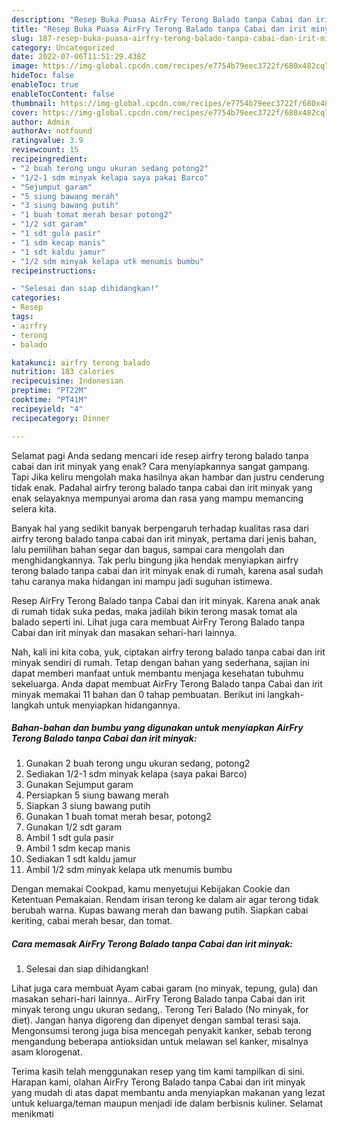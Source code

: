 ```yaml
---
description: "Resep Buka Puasa AirFry Terong Balado tanpa Cabai dan irit minyak yang Enak "
title: "Resep Buka Puasa AirFry Terong Balado tanpa Cabai dan irit minyak yang Enak "
slug: 187-resep-buka-puasa-airfry-terong-balado-tanpa-cabai-dan-irit-minyak-yang-enak
category: Uncategorized
date: 2022-07-06T11:51:29.438Z
image: https://img-global.cpcdn.com/recipes/e7754b79eec3722f/680x482cq70/airfry-terong-balado-tanpa-cabai-dan-irit-minyak-foto-resep-utama.jpg
hideToc: false
enableToc: true
enableTocContent: false
thumbnail: https://img-global.cpcdn.com/recipes/e7754b79eec3722f/680x482cq70/airfry-terong-balado-tanpa-cabai-dan-irit-minyak-foto-resep-utama.jpg
cover: https://img-global.cpcdn.com/recipes/e7754b79eec3722f/680x482cq70/airfry-terong-balado-tanpa-cabai-dan-irit-minyak-foto-resep-utama.jpg
author: Admin
authorAv: notfound
ratingvalue: 3.9
reviewcount: 15
recipeingredient:
- "2 buah terong ungu ukuran sedang potong2"
- "1/2-1 sdm minyak kelapa saya pakai Barco"
- "Sejumput garam"
- "5 siung bawang merah"
- "3 siung bawang putih"
- "1 buah tomat merah besar potong2"
- "1/2 sdt garam"
- "1 sdt gula pasir"
- "1 sdm kecap manis"
- "1 sdt kaldu jamur"
- "1/2 sdm minyak kelapa utk menumis bumbu"
recipeinstructions:

- "Selesai dan siap dihidangkan!"
categories:
- Resep
tags:
- airfry
- terong
- balado

katakunci: airfry terong balado 
nutrition: 183 calories
recipecuisine: Indonesian
preptime: "PT22M"
cooktime: "PT41M"
recipeyield: "4"
recipecategory: Dinner

---
```



Selamat pagi Anda sedang mencari ide resep airfry terong balado tanpa cabai dan irit minyak yang enak? Cara menyiapkannya sangat gampang. Tapi Jika keliru mengolah maka hasilnya akan hambar dan justru cenderung tidak enak. Padahal airfry terong balado tanpa cabai dan irit minyak yang enak selayaknya mempunyai aroma dan rasa yang mampu memancing selera kita.


Banyak hal yang sedikit banyak berpengaruh terhadap kualitas rasa dari airfry terong balado tanpa cabai dan irit minyak, pertama dari jenis bahan, lalu pemilihan bahan segar dan bagus, sampai cara mengolah dan menghidangkannya. Tak perlu bingung jika hendak menyiapkan airfry terong balado tanpa cabai dan irit minyak enak di rumah, karena asal sudah tahu caranya maka hidangan ini mampu jadi suguhan istimewa.

Resep AirFry Terong Balado tanpa Cabai dan irit minyak. Karena anak anak di rumah tidak suka pedas, maka jadilah bikin terong masak tomat ala balado seperti ini. Lihat juga cara membuat AirFry Terong Balado tanpa Cabai dan irit minyak dan masakan sehari-hari lainnya.


Nah, kali ini kita coba, yuk, ciptakan airfry terong balado tanpa cabai dan irit minyak sendiri di rumah. Tetap dengan bahan yang sederhana, sajian ini dapat memberi manfaat untuk membantu menjaga kesehatan tubuhmu sekeluarga. Anda dapat membuat AirFry Terong Balado tanpa Cabai dan irit minyak memakai 11 bahan dan 0 tahap pembuatan. Berikut ini langkah-langkah untuk menyiapkan hidangannya.

<!--inarticleads1-->

##### Bahan-bahan dan bumbu yang digunakan untuk menyiapkan AirFry Terong Balado tanpa Cabai dan irit minyak:

1. Gunakan 2 buah terong ungu ukuran sedang, potong2
1. Sediakan 1/2-1 sdm minyak kelapa (saya pakai Barco)
1. Gunakan Sejumput garam
1. Persiapkan 5 siung bawang merah
1. Siapkan 3 siung bawang putih
1. Gunakan 1 buah tomat merah besar, potong2
1. Gunakan 1/2 sdt garam
1. Ambil 1 sdt gula pasir
1. Ambil 1 sdm kecap manis
1. Sediakan 1 sdt kaldu jamur
1. Ambil 1/2 sdm minyak kelapa utk menumis bumbu


Dengan memakai Cookpad, kamu menyetujui Kebijakan Cookie dan Ketentuan Pemakaian. Rendam irisan terong ke dalam air agar terong tidak berubah warna. Kupas bawang merah dan bawang putih. Siapkan cabai keriting, cabai merah besar, dan tomat. 

<!--inarticleads2-->

##### Cara memasak AirFry Terong Balado tanpa Cabai dan irit minyak:


1. Selesai dan siap dihidangkan!

Lihat juga cara membuat Ayam cabai garam (no minyak, tepung, gula) dan masakan sehari-hari lainnya.. AirFry Terong Balado tanpa Cabai dan irit minyak terong ungu ukuran sedang,. Terong Teri Balado (No minyak, for diet). Jangan hanya digoreng dan dipenyet dengan sambal terasi saja. Mengonsumsi terong juga bisa mencegah penyakit kanker, sebab terong mengandung beberapa antioksidan untuk melawan sel kanker, misalnya asam klorogenat. 

Terima kasih telah menggunakan resep yang tim kami tampilkan di sini. Harapan kami, olahan AirFry Terong Balado tanpa Cabai dan irit minyak yang mudah di atas dapat membantu anda menyiapkan makanan yang lezat untuk keluarga/teman maupun menjadi ide dalam berbisnis kuliner. Selamat menikmati
